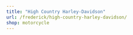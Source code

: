 ```yaml
---
title: "High Country Harley-Davidson"
url: /frederick/high-country-harley-davidson/
shop: motorcycle
---
```

